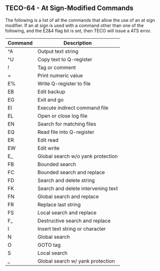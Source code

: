 ## TECO-64 - At Sign-Modified Commands

The following is a list of all the commands that allow the use of
an at sign modifier. If an at sign is used with a command other
than one of the following, and the E2&4 flag bit is set, then
TECO will issue a ATS error.

| Command | Description |
| ------- | ----------- |
| ^A      | Output text string |
| ^U      | Copy text to Q-register |
| !       | Tag or comment |
| =       | Print numeric value |
| E%      | Write Q-register to file |
| EB      | Edit backup |
| EG      | Exit and go |
| EI      | Execute indirect command file |
| EL      | Open or close log file |
| EN      | Search for matching files |
| EQ      | Read file into Q-register |
| ER      | Edit read |
| EW      | Edit write |
| E_      | Global search w/o yank protection |
| FB      | Bounded search |
| FC      | Bounded search and replace |
| FD      | Search and delete string |
| FK      | Search and delete intervening text |
| FN      | Global search and replace |
| FR      | Replace last string |
| FS      | Local search and replace |
| F_      | Destructive search and replace |
| I       | Insert text string or character |
| N       | Global search |
| O       | GOTO tag |
| S       | Local search |
| _       | Global search w/ yank protection |
